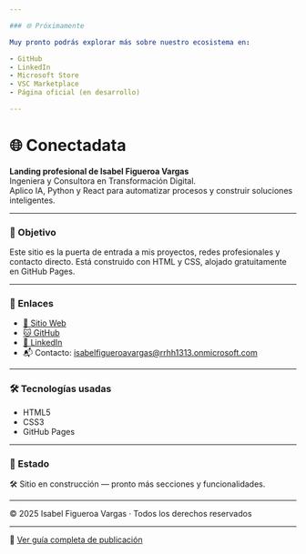 ```yaml
---

### 🌐 Próximamente

Muy pronto podrás explorar más sobre nuestro ecosistema en:

- GitHub  
- LinkedIn  
- Microsoft Store  
- VSC Marketplace  
- Página oficial (en desarrollo)

---
```



# 🌐 Conectadata

**Landing profesional de Isabel Figueroa Vargas**  
Ingeniera y Consultora en Transformación Digital.  
Aplico IA, Python y React para automatizar procesos y construir soluciones inteligentes.

---

### 🚀 Objetivo

Este sitio es la puerta de entrada a mis proyectos, redes profesionales y contacto directo. Está construido con HTML y CSS, alojado gratuitamente en GitHub Pages.

---

### 🔗 Enlaces

- [🔗 Sitio Web](https://isabelfigueroav.github.io/conectadata/)
- [🐱 GitHub](https://github.com/IsabelFigueroaV)
- [💼 LinkedIn](https://www.linkedin.com/in/isabelfigueroav/)
- 📬 Contacto: isabelfigueroavargas@rrhh1313.onmicrosoft.com

---

### 🛠 Tecnologías usadas

- HTML5
- CSS3
- GitHub Pages

---

### 📌 Estado

🛠 Sitio en construcción — pronto más secciones y funcionalidades.

---

© 2025 Isabel Figueroa Vargas · Todos los derechos reservados

---

🔗 [Ver guía completa de publicación](./GUIA_CONECTADATA.md)
